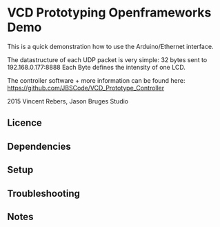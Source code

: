VCD Prototyping Openframeworks Demo
===============

This is a quick demonstration how to use the Arduino/Ethernet interface.

The datastructure of each UDP packet is very simple: 32 bytes sent to 192.168.0.177:8888
Each Byte defines the intensity of one LCD.

The controller software + more information can be found here:
https://github.com/JBSCode/VCD_Prototype_Controller


2015 Vincent Rebers, Jason Bruges Studio


Licence
-------


Dependencies
-------


Setup
-------


Troubleshooting
-------


Notes
-------